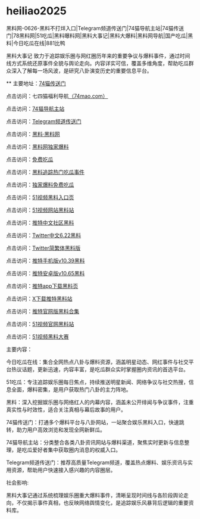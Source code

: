 # heiliao2025
黑料网-0626-黑料不打烊入口|Telegram频道传送门|74猫导航主站|74猫传送门|78黑料网|51吃瓜|黑料曝料网|黑料大事记|黑料大爆料|黑料网导航|国产吃瓜|黑料|今日吃瓜在线|881比鸭

黑料大事记 致力于追踪娱乐圈与网红圈历年来的重要争议与爆料事件，通过时间线方式系统还原事件全貌与舆论走向。内容详实可信，覆盖多维角度，帮助吃瓜群众深入了解每一场风波，是研究八卦演变历史的重要信息平台。

** 主要地址：<a href="https://74mao.com/">74猫传送门</a>

点击访问：七四猫福利导航<a href="https://74mao.com/">（74mao.com）</a>

点击访问：<a href="https://74mao.com/">74猫导航主站</a>

点击访问：<a href="https://74mao.com/">Telegram频道传送门</a>

点击访问：<a href="https://heiliaolvzlu3.pages.dev">黑料·黑料网</a>

点击访问：<a href="https://heiliaoyvnrda.pages.dev">黑料网独家爆料</a>

点击访问：<a href="https://heiliaoxey7ic.pages.dev">免费吃瓜</a>

点击访问：<a href="https://heiliaoal51na.pages.dev">黑料追踪热门吃瓜事件</a>

点击访问：<a href="https://heiliaoavkush.pages.dev">独家爆料免费吃瓜</a>

点击访问：<a href="https://hj-835.pages.dev/">51视频黑料入口页</a>  

点击访问：<a href="https://hj-840.pages.dev/">51视频网站黑料站</a>  

点击访问：<a href="https://tt-11.pages.dev/">推特中文社区黑料</a>  

点击访问：<a href="https://tt-12.pages.dev/">Twitter中文6.22黑料</a>  

点击访问：<a href="https://tt-13.pages.dev/">Twitter简繁体黑料版</a>  

点击访问：<a href="https://tt-14.pages.dev/">推特手机版v10.39黑料</a>  

点击访问：<a href="https://tt-15.pages.dev/">推特安卓版v10.65黑料</a>  

点击访问：<a href="https://tt-16.pages.dev/">推特app下载黑料页</a>  

点击访问：<a href="https://tt-17.pages.dev/">X下载推特黑料站</a>  

点击访问：<a href="https://tt-18.pages.dev/">推特官网版黑料合集</a>  

点击访问：<a href="https://hj-821.pages.dev/">51视频官网黑料站</a>  

点击访问：<a href="https://hj-822.pages.dev/">51视频黑料大赛</a>  

主要内容：

今日吃瓜在线：集合全网热点八卦与爆料资源，涵盖明星动态、网红事件与社交平台热议话题，更新迅速，内容丰富，是吃瓜群众实时掌握圈内资讯的首选平台。

51吃瓜：专注追踪娱乐圈每日焦点，持续推送明星新闻、网络争议与社交热搜，信息全面，爆料密集，是用户获取热门八卦的主力阵地。

黑料：深入挖掘娱乐圈与网络红人的内幕内容，涵盖未公开绯闻与争议事件，注重真实性与时效性，适合关注真相与幕后故事的用户。

74猫传送门：打通多个爆料平台与八卦网站，一站聚合娱乐黑料入口，快速跳转，助力用户高效浏览和发现全网新鲜瓜。

74猫导航主站：分类整合各类八卦资讯网站与爆料渠道，聚焦实时更新与信息整理，是吃瓜爱好者集中获取圈内消息的权威入口。

Telegram频道传送门：推荐高质量Telegram频道，覆盖热点爆料、娱乐资讯与实用资源，帮助用户快速接入感兴趣的内容圈层。

社会影响:

黑料大事记通过系统梳理娱乐圈重大爆料事件，清晰呈现时间线与各阶段舆论走向，不仅揭示事件真相，也反映网络舆情变化，是追踪娱乐风暴背后逻辑的重要资料库。

<span style="display:none;">[Canonical link](https://github.com/sos20250626/sos20250626）</span>
